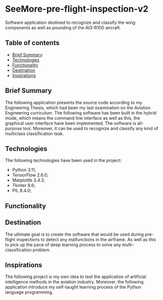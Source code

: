 # SeeMore-pre-flight-inspection-v2
Software application destined to recognize and classify the wing components as well as pounding of the At3-R100
aircraft.
## Table of contents
* [Brief Summary](#brief-summary)
* [Technologies](#technologies)
* [Functionality](#functionality)
* [Destination](#destination)
* [Inspirations](#inspirations)
## Brief Summary
The following application presents the source code according to my Engineering Thesis, which had been my last examination
on the Aviation Engineering curriculum. The following software has been built in the hybrid mode, which means
the command line interface as well as this, the graphical user interface have been implemented. The software is
all-purpose tool. Moreover, it can be used to recognize and classify any kind of multiclass classification task.
## Technologies
The following technologies have been used in the project:
* Python 3.11;
* TensorFlow 2.6.0;
* Matplotlib 3.4.3;
* Tkinter 8.6;
* PIL 8.4.0;
## Functionality
## Destination
The ultimate goal is to create the software that would be used during pre-flight inspections to detect any malfunctions
in the airframe. As well as this to pick up the pace of deep learning process to solve any multi-classification
problem.
## Inspirations
The following project is my own idea to test the application of artificial intelligence methods in the aviation
industry. Moreover, the following application introduce my self-taught learning process of the Python language
programming.